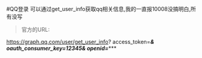 #QQ登录
可以通过get_user_info获取qq相关信息,我的一直报10008没搞明白,所有没写
> 官方的URL:

https://graph.qq.com/user/get_user_info?
access_token=*************&
oauth_consumer_key=12345&
openid=**************** 